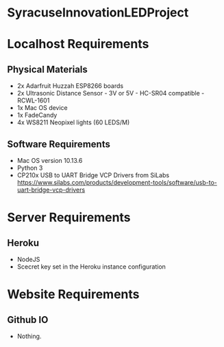 # SyracuseInnovationLEDProject

# Localhost Requirements 
## Physical Materials

* 2x Adarfruit Huzzah ESP8266 boards
* 2x Ultrasonic Distance Sensor - 3V or 5V - HC-SR04 compatible - RCWL-1601 
* 1x Mac OS device
* 1x FadeCandy
* 4x WS8211 Neopixel lights (60 LEDS/M)

## Software Requirements

* Mac OS version 10.13.6
* Python 3
* CP210x USB to UART Bridge VCP Drivers from SiLabs https://www.silabs.com/products/development-tools/software/usb-to-uart-bridge-vcp-drivers

# Server Requirements
## Heroku
* NodeJS 
* Scecret key set in the Heroku instance configuration

# Website Requirements
## Github IO
* Nothing. 
